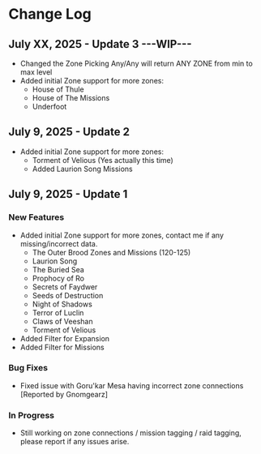 # Change Log

## July XX, 2025 - Update 3 ---WIP---
- Changed the Zone Picking Any/Any will return ANY ZONE from min to max level
- Added initial Zone support for more zones:
  - House of Thule
  - House of The Missions
  - Underfoot

## July 9, 2025 - Update 2
- Added initial Zone support for more zones:
  - Torment of Velious (Yes actually this time)
  - Added Laurion Song Missions

## July 9, 2025 - Update 1
### New Features
- Added initial Zone support for more zones, contact me if any missing/incorrect data.
  - The Outer Brood Zones and Missions (120-125)
  - Laurion Song
  - The Buried Sea
  - Prophocy of Ro
  - Secrets of Faydwer
  - Seeds of Destruction
  - Night of Shadows
  - Terror of Luclin
  - Claws of Veeshan
  - Torment of Velious
- Added Filter for Expansion
- Added Filter for Missions

### Bug Fixes
- Fixed issue with Goru'kar Mesa having incorrect zone connections [Reported by Gnomgearz]

### In Progress
- Still working on zone connections / mission tagging / raid tagging, please report if any issues arise.
